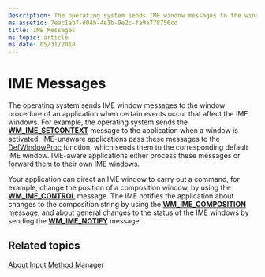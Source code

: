 ```yaml
---
Description: The operating system sends IME window messages to the window procedure of an application when certain events occur that affect the IME windows.
ms.assetid: 7eac1ab7-d04b-4e1b-9e2c-fa9a778756cd
title: IME Messages
ms.topic: article
ms.date: 05/31/2018
---
```


# IME Messages

The operating system sends IME window messages to the window procedure of an application when certain events occur that affect the IME windows. For example, the operating system sends the [**WM\_IME\_SETCONTEXT**](wm-ime-setcontext.md) message to the application when a window is activated. IME-unaware applications pass these messages to the [DefWindowProc](https://msdn.microsoft.com/library/ms633572(v=VS.85).aspx) function, which sends them to the corresponding default IME window. IME-aware applications either process these messages or forward them to their own IME windows.

Your application can direct an IME window to carry out a command, for example, change the position of a composition window, by using the [**WM\_IME\_CONTROL**](wm-ime-control.md) message. The IME notifies the application about changes to the composition string by using the [**WM\_IME\_COMPOSITION**](wm-ime-composition.md) message, and about general changes to the status of the IME windows by sending the [**WM\_IME\_NOTIFY**](wm-ime-notify.md) message.

## Related topics

<dl> <dt>

[About Input Method Manager](about-input-method-manager.md)
</dt> </dl>

 

 



